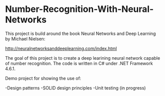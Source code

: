 # Number-Recognition-With-Neural-Networks

This project is build around the book Neural Networks and Deep Learning by Michael Nielsen:

http://neuralnetworksanddeeplearning.com/index.html

The goal of this project is to create a deep learining neural network capable of number recognition. The code is written in C# under .NET Framework 4.6.1.

Demo project for showing the use of:

-Design patterns
-SOLID design principles
-Unit testing (in progress)

